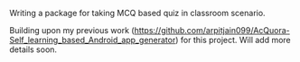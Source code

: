 Writing a package for taking MCQ based quiz in classroom scenario. 

Building upon my previous work (https://github.com/arpitjain099/AcQuora-Self_learning_based_Android_app_generator) for this project. Will add more details soon. 
